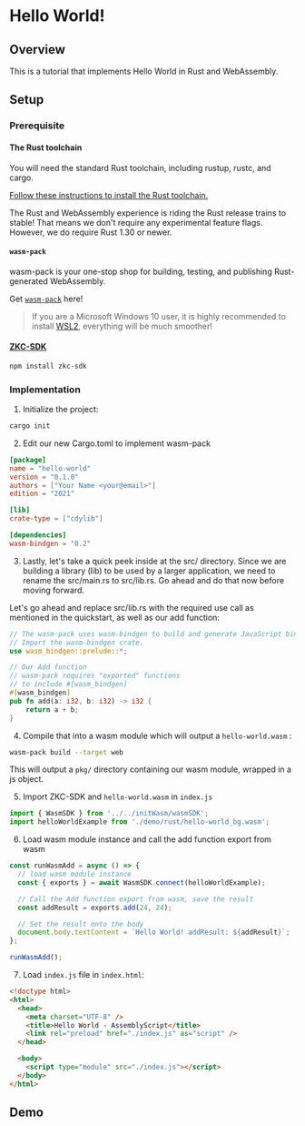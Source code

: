 # Hello World!

## Overview

This is a tutorial that implements Hello World in Rust and WebAssembly.

## Setup

### Prerequisite

#### The Rust toolchain

You will need the standard Rust toolchain, including rustup, rustc, and cargo.

[Follow these instructions to install the Rust toolchain.](https://www.rust-lang.org/tools/install)

The Rust and WebAssembly experience is riding the Rust release trains to stable! That means we don't require any experimental feature flags. However, we do require Rust 1.30 or newer.

#### `wasm-pack`

wasm-pack is your one-stop shop for building, testing, and publishing Rust-generated WebAssembly.

Get [`wasm-pack`](https://rustwasm.github.io/wasm-pack/installer/) here!

> If you are a Microsoft Windows 10 user, it is highly recommended to install [WSL2](https://learn.microsoft.com/en-us/windows/wsl/install), everything will be much smoother!

#### [ZKC-SDK](https://github.com/zkcrossteam/ZKC-SDK)

```bash
npm install zkc-sdk
```

### Implementation

1. Initialize the project:

```bash
cargo init
```

2. Edit our new Cargo.toml to implement wasm-pack

```toml
[package]
name = "hello-world"
version = "0.1.0"
authors = ["Your Name <your@email>"]
edition = "2021"

[lib]
crate-type = ["cdylib"]

[dependencies]
wasm-bindgen = "0.2"
```

3. Lastly, let's take a quick peek inside at the src/ directory. Since we are building a library (lib) to be used by a larger application, we need to rename the src/main.rs to src/lib.rs. Go ahead and do that now before moving forward.

Let's go ahead and replace src/lib.rs with the required use call as mentioned in the quickstart, as well as our add function:

```rs
// The wasm-pack uses wasm-bindgen to build and generate JavaScript binding file.
// Import the wasm-bindgen crate.
use wasm_bindgen::prelude::*;

// Our Add function
// wasm-pack requires "exported" functions
// to include #[wasm_bindgen]
#[wasm_bindgen]
pub fn add(a: i32, b: i32) -> i32 {
    return a + b;
}
```

4. Compile that into a wasm module which will output a `hello-world.wasm` :

```bash
wasm-pack build --target web
```

This will output a `pkg/` directory containing our wasm module, wrapped in a js object.

5. Import ZKC-SDK and `hello-world.wasm` in `index.js`

```javascript
import { WasmSDK } from '../../initWasm/wasmSDK';
import helloWorldExample from './demo/rust/hello-world_bg.wasm';
```

6. Load wasm module instance and call the add function export from wasm

```javascript
const runWasmAdd = async () => {
  // load wasm module instance
  const { exports } = await WasmSDK.connect(helloWorldExample);

  // Call the Add function export from wasm, save the result
  const addResult = exports.add(24, 24);

  // Set the result onto the body
  document.body.textContent = `Hello World! addResult: ${addResult}`;
};

runWasmAdd();
```

7. Load `index.js` file in `index.html`:

```html
<!doctype html>
<html>
  <head>
    <meta charset="UTF-8" />
    <title>Hello World - AssemblyScript</title>
    <link rel="preload" href="./index.js" as="script" />
  </head>

  <body>
    <script type="module" src="./index.js"></script>
  </body>
</html>
```

## Demo
